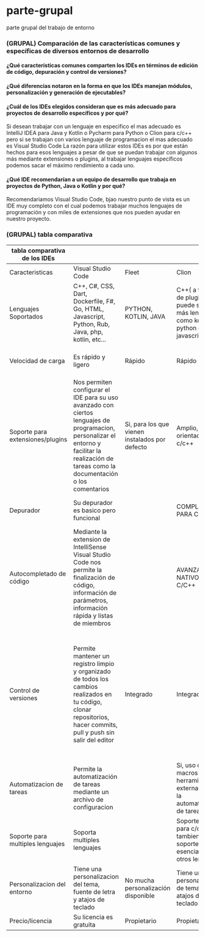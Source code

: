 # parte-grupal
parte grupal del trabajo de entorno

### (GRUPAL) Comparación de las características comunes y específicas de diversos entornos de desarrollo
#### ¿Qué características comunes comparten los IDEs en términos de edición de código, depuración y control de versiones?

#### ¿Qué diferencias notaron en la forma en que los IDEs manejan módulos, personalización y generación de ejecutables?

#### ¿Cuál de los IDEs elegidos consideran que es más adecuado para proyectos de desarrollo específicos y por qué?
Si desean trabajar con un lenguaje en especifico el mas adecuado es IntelliJ IDEA para Java y Kotlin o Pycharm para Python o Clion para c/c++ pero si se trabajan con varios lenguaje de programacion el mas adecuado es Visual Studio Code
La razón para utilizar estos IDEs es por que están hechos para esos lenguajes a pesar de que se puedan trabajar con algunos más mediante extensiones o plugins, al trabajar lenguajes específicos podemos sacar el máximo rendimiento a cada uno.
#### ¿Qué IDE recomendarían a un equipo de desarrollo que trabaja en proyectos de Python, Java o Kotlin y por qué?
Recomendariamos Visual Studio Code, bjao nuestro punto de vista es un IDE muy completo con el cual podemos trabajar muchos lenguajes de programación y con miles de extensiones que nos pueden ayudar en nuestro proyecto.
### (GRUPAL) tabla comparativa

|tabla comparativa de los IDEs||||||
|----|----|----|----|----|----|
|Caracteristicas|Visual Studio Code|Fleet|Clion|IntelliJ IDEA|Pycharm|
|Lenguajes Soportados|C++, C#, CSS, Dart, Dockerfile, F#, Go, HTML, Javascript, Python, Rub, Java, php, kotlin, etc...|PYTHON, KOTLIN, JAVA|C++( a traves de plugins puede soportar más lenguajes como kotlin, python o javascript|Java, Kotlin, Python, JavaScript , etc...||
|Velocidad de carga|Es rápido y ligero|Rápido|Rápido|Su velocidad de carga es similar a PyCharm||
|Soporte para extensiones/plugins|Nos permiten configurar el IDE para su uso avanzado con ciertos lenguajes de programacion, personalizar el entorno y facilitar la realización de tareas como la documentación o los comentarios|Si, para los que vienen instalados por defecto|Amplio, orientado a c/c++|Amplían la funcionalidad principal de IntelliJ IDEA||
|Depurador|Su depurador es basico pero funcional||COMPLETO PARA C++|Su depurador es muy completo para Java y Kotlin||
|Autocompletado de código|Mediante la extension de IntelliSense Visual Studio Code nos permite la finalización de código, información de parámetros, información rápida y listas de miembros||AVANZADO, NATIVO PARA C/C++|Nos permite la finalizacion de un codigo en varios aspectos como la finalizacion basica, finalizacion de coincidencia de tipos o finalizacion de declaraciones||
|Control de versiones|Permite mantener un registro limpio y organizado de todos los cambios realizados en tu código, clonar repositorios, hacer commits, pull y push sin salir del editor|Integrado|Integrado|IntelliJ IDEA admite varios sistemas de control de versiones como Git, Subversion, Mercurial, CVS, GitHub y TFS que pueden realizar acciones relacionadas con el control de versiones desde el propio IDE||
|Automatizacion de tareas|Permite la automatización de tareas mediante un archivo de configuracion||Si, uso de macros y herramientas externas para la automatización de tareas.|Las tareas se automatizan al ejecutar el programa||
|Soporte para multiples lenguajes|Soporta multiples lenguajes||Soporte nativo para c/c++, tambien aporta soportes esenciales para otros lenguajes|Soporta multiples lenguajes pero esta dedicado a Java y a Kotlin||
|Personalizacion del entorno|Tiene una personalizacion del tema, fuente de letra y atajos de teclado|No mucha personalización disponible|Tiene una personalización de tema y atajos de teclado|Tiene una personalizacion del tema, fuente de letra y atajos de teclado||
|Precio/licencia|Su licencia es gratuita|Propietario|Propietario|Su licencia es de pago||
